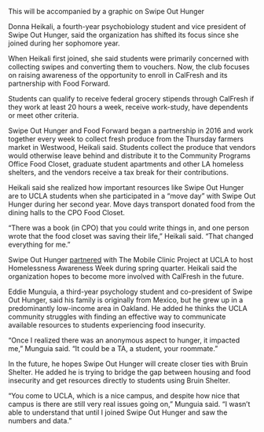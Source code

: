 This will be accompanied by a graphic on Swipe Out Hunger

Donna Heikali, a fourth-year psychobiology student and vice president of Swipe
Out Hunger, said the organization has shifted its focus since she joined during
her sophomore year.

When Heikali first joined, she said students were primarily concerned with
collecting swipes and converting them to vouchers. Now, the club focuses on
raising awareness of the opportunity to enroll in CalFresh and its partnership
with Food Forward.

Students can qualify to receive federal grocery stipends through CalFresh if
they work at least 20 hours a week, receive work-study, have dependents or meet
other criteria.

Swipe Out Hunger and Food Forward began a partnership in 2016 and work together
every week to collect fresh produce from the Thursday farmers market in
Westwood, Heikali said. Students collect the produce that vendors would
otherwise leave behind and distribute it to the Community Programs Office Food
Closet, graduate student apartments and other LA homeless shelters, and the
vendors receive a tax break for their contributions.

Heikali said she realized how important resources like Swipe Out Hunger are to
UCLA students when she participated in a “move day” with Swipe Out Hunger during
her second year. Move days transport donated food from the dining halls to the
CPO Food Closet.

“There was a book (in CPO) that you could write things in, and one person wrote
that the food closet was saving their life,” Heikali said. “That changed
everything for me.”

Swipe Out Hunger
[partnered](https://femmagazine.com/homelessness-awareness-week-at-ucla/) with
The Mobile Clinic Project at UCLA to host Homelessness Awareness Week during
spring quarter. Heikali said the organization hopes to become more involved with
CalFresh in the future.

Eddie Munguia, a third-year psychology student and co-president of Swipe Out
Hunger, said his family is originally from Mexico, but he grew up in a
predominantly low-income area in Oakland. He added he thinks the UCLA community
struggles with finding an effective way to communicate available resources to
students experiencing food insecurity.

“Once I realized there was an anonymous aspect to hunger, it impacted me,”
Munguia said. “It could be a TA, a student, your roommate.”

In the future, he hopes Swipe Out Hunger will create closer ties with Bruin
Shelter. He added he is trying to bridge the gap between housing and food
insecurity and get resources directly to students using Bruin Shelter.

“You come to UCLA, which is a nice campus, and despite how nice that campus is
there are still very real issues going on,” Munguia said. “I wasn’t able to
understand that until I joined Swipe Out Hunger and saw the numbers and data.”
